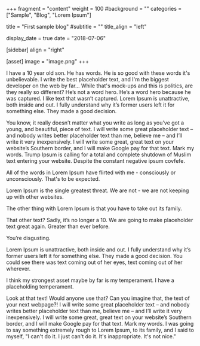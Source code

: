 +++
fragment = "content"
weight = 100
#background = ""
categories = ["Sample", "Blog", "Lorem Ipsum"]

title = "First sample blog"
#subtitle = ""
title_align = "left"

display_date = true
date = "2018-07-06"

[sidebar]
  align = "right"

[asset]
  image = "image.png"
+++

I have a 10 year old son. He has words. He is so good with these words it's unbelievable. I write the best placeholder text, and I'm the biggest developer on the web by far... While that's mock-ups and this is politics, are they really so different? He’s not a word hero. He’s a word hero because he was captured. I like text that wasn’t captured. Lorem Ipsum is unattractive, both inside and out. I fully understand why it’s former users left it for something else. They made a good decision.

You know, it really doesn’t matter what you write as long as you’ve got a young, and beautiful, piece of text. I will write some great placeholder text – and nobody writes better placeholder text than me, believe me – and I’ll write it very inexpensively. I will write some great, great text on your website’s Southern border, and I will make Google pay for that text. Mark my words. Trump Ipsum is calling for a total and complete shutdown of Muslim text entering your website. Despite the constant negative ipsum covfefe.

All of the words in Lorem Ipsum have flirted with me - consciously or unconsciously. That's to be expected.

Lorem Ipsum is the single greatest threat. We are not - we are not keeping up with other websites.

The other thing with Lorem Ipsum is that you have to take out its family.

That other text? Sadly, it’s no longer a 10. We are going to make placeholder text great again. Greater than ever before.

You’re disgusting.

Lorem Ipsum is unattractive, both inside and out. I fully understand why it’s former users left it for something else. They made a good decision. You could see there was text coming out of her eyes, text coming out of her wherever.

I think my strongest asset maybe by far is my temperament. I have a placeholding temperament.

Look at that text! Would anyone use that? Can you imagine that, the text of your next webpage?! I will write some great placeholder text – and nobody writes better placeholder text than me, believe me – and I’ll write it very inexpensively. I will write some great, great text on your website’s Southern border, and I will make Google pay for that text. Mark my words. I was going to say something extremely rough to Lorem Ipsum, to its family, and I said to myself, "I can't do it. I just can't do it. It's inappropriate. It's not nice."
